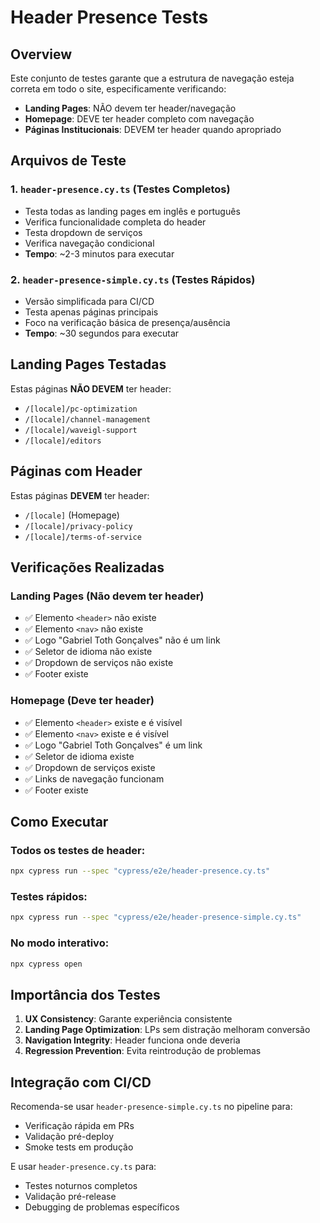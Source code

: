 # Header Presence Tests

## Overview

Este conjunto de testes garante que a estrutura de navegação esteja correta em todo o site, especificamente verificando:

- **Landing Pages**: NÃO devem ter header/navegação
- **Homepage**: DEVE ter header completo com navegação
- **Páginas Institucionais**: DEVEM ter header quando apropriado

## Arquivos de Teste

### 1. `header-presence.cy.ts` (Testes Completos)
- Testa todas as landing pages em inglês e português
- Verifica funcionalidade completa do header
- Testa dropdown de serviços
- Verifica navegação condicional
- **Tempo**: ~2-3 minutos para executar

### 2. `header-presence-simple.cy.ts` (Testes Rápidos)
- Versão simplificada para CI/CD
- Testa apenas páginas principais
- Foco na verificação básica de presença/ausência
- **Tempo**: ~30 segundos para executar

## Landing Pages Testadas

Estas páginas **NÃO DEVEM** ter header:
- `/[locale]/pc-optimization`
- `/[locale]/channel-management`
- `/[locale]/waveigl-support`
- `/[locale]/editors`

## Páginas com Header

Estas páginas **DEVEM** ter header:
- `/[locale]` (Homepage)
- `/[locale]/privacy-policy`
- `/[locale]/terms-of-service`

## Verificações Realizadas

### Landing Pages (Não devem ter header)
- ✅ Elemento `<header>` não existe
- ✅ Elemento `<nav>` não existe
- ✅ Logo "Gabriel Toth Gonçalves" não é um link
- ✅ Seletor de idioma não existe
- ✅ Dropdown de serviços não existe
- ✅ Footer existe

### Homepage (Deve ter header)
- ✅ Elemento `<header>` existe e é visível
- ✅ Elemento `<nav>` existe e é visível
- ✅ Logo "Gabriel Toth Gonçalves" é um link
- ✅ Seletor de idioma existe
- ✅ Dropdown de serviços existe
- ✅ Links de navegação funcionam
- ✅ Footer existe

## Como Executar

### Todos os testes de header:
```bash
npx cypress run --spec "cypress/e2e/header-presence.cy.ts"
```

### Testes rápidos:
```bash
npx cypress run --spec "cypress/e2e/header-presence-simple.cy.ts"
```

### No modo interativo:
```bash
npx cypress open
```

## Importância dos Testes

1. **UX Consistency**: Garante experiência consistente
2. **Landing Page Optimization**: LPs sem distração melhoram conversão
3. **Navigation Integrity**: Header funciona onde deveria
4. **Regression Prevention**: Evita reintrodução de problemas

## Integração com CI/CD

Recomenda-se usar `header-presence-simple.cy.ts` no pipeline para:
- Verificação rápida em PRs
- Validação pré-deploy
- Smoke tests em produção

E usar `header-presence.cy.ts` para:
- Testes noturnos completos
- Validação pré-release
- Debugging de problemas específicos 
